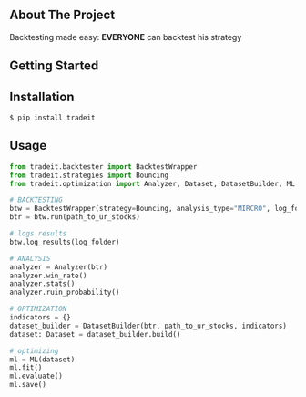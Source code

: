 ## About The Project
Backtesting made easy: <strong>EVERYONE</strong> can backtest his strategy
## Getting Started
Installation
------------

    $ pip install tradeit
    
Usage
------------

```python
from tradeit.backtester import BacktestWrapper
from tradeit.strategies import Bouncing
from tradeit.optimization import Analyzer, Dataset, DatasetBuilder, ML

# BACKTESTING 
btw = BacktestWrapper(strategy=Bouncing, analysis_type="MIRCRO", log_folder="/tmp/logs")
btr = btw.run(path_to_ur_stocks)

# logs results 
btw.log_results(log_folder)

# ANALYSIS 
analyzer = Analyzer(btr)
analyzer.win_rate()
analyzer.stats()
analyzer.ruin_probability()

# OPTIMIZATION
indicators = {}
dataset_builder = DatasetBuilder(btr, path_to_ur_stocks, indicators)
dataset: Dataset = dataset_builder.build()

# optimizing 
ml = ML(dataset)
ml.fit()
ml.evaluate()
ml.save()
```

